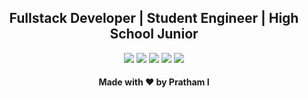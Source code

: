 <h2 align="center">Fullstack Developer | Student Engineer | High School Junior</h2>

<p align="center">
  <a href= "https://p.prathami1.tech" target="_blank"><img src="https://img.icons8.com/metro/56/000000/globe.png"/></a>
  <a href= "https://github.com/prathami1?tab=repositories" target="_blank"><img src="https://img.icons8.com/plasticine/64/000000/github.png"/></a>
  <a href= "https://instagram.com/prathami1" target="_blank"><img src="https://img.icons8.com/plasticine/64/000000/linkedin.png"/></a>
  <a href= "https://instagram.com/prathami1" target="_blank"><img src="https://img.icons8.com/cotton/64/000000/instagram.png"/></a>
  <a href="mailto:pminr@outlook.com?subject=Github Contact" target="_blank"><img src="https://img.icons8.com/ios-glyphs/62/000000/filled-sent.png"/></a>
</p>

<h4 align="center">Made with ❤️ by Pratham I</h4>
